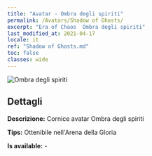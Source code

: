 ```yaml
---
title: "Avatar - Ombra degli spiriti"
permalink: /Avatars/Shadow of Ghosts/
excerpt: "Era of Chaos  Ombra degli spiriti"
last_modified_at: 2021-04-17
locale: it
ref: "Shadow of Ghosts.md"
toc: false
classes: wide
---
```

 ![Ombra degli spiriti](/images/a/avatarFrame_78.png)

## Dettagli

 **Descrizione:** Cornice avatar Ombra degli spiriti 

 **Tips:** Ottenibile nell'Arena della Gloria 

 **Is available:**  - 

